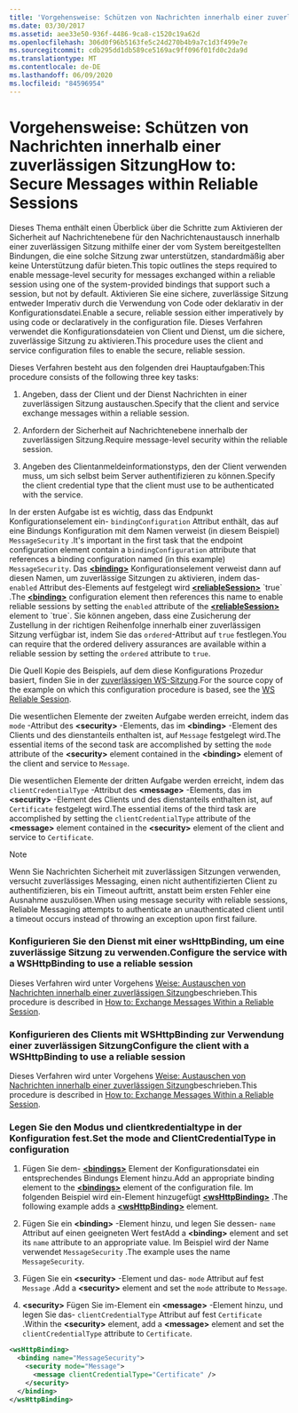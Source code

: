 ```yaml
---
title: 'Vorgehensweise: Schützen von Nachrichten innerhalb einer zuverlässigen Sitzung'
ms.date: 03/30/2017
ms.assetid: aee33e50-936f-4486-9ca8-c1520c19a62d
ms.openlocfilehash: 306d0f96b5163fe5c24d270b4b9a7c1d3f499e7e
ms.sourcegitcommit: cdb295dd1db589ce5169ac9ff096f01fd0c2da9d
ms.translationtype: MT
ms.contentlocale: de-DE
ms.lasthandoff: 06/09/2020
ms.locfileid: "84596954"
---
```

# <a name="how-to-secure-messages-within-reliable-sessions"></a><span data-ttu-id="bb9a0-102">Vorgehensweise: Schützen von Nachrichten innerhalb einer zuverlässigen Sitzung</span><span class="sxs-lookup"><span data-stu-id="bb9a0-102">How to: Secure Messages within Reliable Sessions</span></span>

<span data-ttu-id="bb9a0-103">Dieses Thema enthält einen Überblick über die Schritte zum Aktivieren der Sicherheit auf Nachrichtenebene für den Nachrichtenaustausch innerhalb einer zuverlässigen Sitzung mithilfe einer der vom System bereitgestellten Bindungen, die eine solche Sitzung zwar unterstützen, standardmäßig aber keine Unterstützung dafür bieten.</span><span class="sxs-lookup"><span data-stu-id="bb9a0-103">This topic outlines the steps required to enable message-level security for messages exchanged within a reliable session using one of the system-provided bindings that support such a session, but not by default.</span></span> <span data-ttu-id="bb9a0-104">Aktivieren Sie eine sichere, zuverlässige Sitzung entweder Imperativ durch die Verwendung von Code oder deklarativ in der Konfigurationsdatei.</span><span class="sxs-lookup"><span data-stu-id="bb9a0-104">Enable a secure, reliable session either imperatively by using code or declaratively in the configuration file.</span></span> <span data-ttu-id="bb9a0-105">Dieses Verfahren verwendet die Konfigurationsdateien von Client und Dienst, um die sichere, zuverlässige Sitzung zu aktivieren.</span><span class="sxs-lookup"><span data-stu-id="bb9a0-105">This procedure uses the client and service configuration files to enable the secure, reliable session.</span></span>

<span data-ttu-id="bb9a0-106">Dieses Verfahren besteht aus den folgenden drei Hauptaufgaben:</span><span class="sxs-lookup"><span data-stu-id="bb9a0-106">This procedure consists of the following three key tasks:</span></span>

1. <span data-ttu-id="bb9a0-107">Angeben, dass der Client und der Dienst Nachrichten in einer zuverlässigen Sitzung austauschen.</span><span class="sxs-lookup"><span data-stu-id="bb9a0-107">Specify that the client and service exchange messages within a reliable session.</span></span>

1. <span data-ttu-id="bb9a0-108">Anfordern der Sicherheit auf Nachrichtenebene innerhalb der zuverlässigen Sitzung.</span><span class="sxs-lookup"><span data-stu-id="bb9a0-108">Require message-level security within the reliable session.</span></span>

1. <span data-ttu-id="bb9a0-109">Angeben des Clientanmeldeinformationstyps, den der Client verwenden muss, um sich selbst beim Server authentifizieren zu können.</span><span class="sxs-lookup"><span data-stu-id="bb9a0-109">Specify the client credential type that the client must use to be authenticated with the service.</span></span>

<span data-ttu-id="bb9a0-110">In der ersten Aufgabe ist es wichtig, dass das Endpunkt Konfigurationselement ein- `bindingConfiguration` Attribut enthält, das auf eine Bindungs Konfiguration mit dem Namen verweist (in diesem Beispiel) `MessageSecurity` .</span><span class="sxs-lookup"><span data-stu-id="bb9a0-110">It's important in the first task that the endpoint configuration element contain a `bindingConfiguration` attribute that references a binding configuration named (in this example) `MessageSecurity`.</span></span> <span data-ttu-id="bb9a0-111">Das [**\<binding>**](../../configure-apps/file-schema/wcf/bindings.md) Konfigurationselement verweist dann auf diesen Namen, um zuverlässige Sitzungen zu aktivieren, indem das- `enabled` Attribut des-Elements auf festgelegt wird [**\<reliableSession>**](https://docs.microsoft.com/previous-versions/ms731375(v=vs.90)) `true` .</span><span class="sxs-lookup"><span data-stu-id="bb9a0-111">The [**\<binding>**](../../configure-apps/file-schema/wcf/bindings.md) configuration element then references this name to enable reliable sessions by setting the `enabled` attribute of the [**\<reliableSession>**](https://docs.microsoft.com/previous-versions/ms731375(v=vs.90)) element to `true`.</span></span> <span data-ttu-id="bb9a0-112">Sie können angeben, dass eine Zusicherung der Zustellung in der richtigen Reihenfolge innerhalb einer zuverlässigen Sitzung verfügbar ist, indem Sie das `ordered`-Attribut auf `true` festlegen.</span><span class="sxs-lookup"><span data-stu-id="bb9a0-112">You can require that the ordered delivery assurances are available within a reliable session by setting the `ordered` attribute to `true`.</span></span>

<span data-ttu-id="bb9a0-113">Die Quell Kopie des Beispiels, auf dem diese Konfigurations Prozedur basiert, finden Sie in der [zuverlässigen WS-Sitzung](../samples/ws-reliable-session.md).</span><span class="sxs-lookup"><span data-stu-id="bb9a0-113">For the source copy of the example on which this configuration procedure is based, see the [WS Reliable Session](../samples/ws-reliable-session.md).</span></span>

<span data-ttu-id="bb9a0-114">Die wesentlichen Elemente der zweiten Aufgabe werden erreicht, indem das `mode` -Attribut des **\<security>** -Elements, das im **\<binding>** -Element des Clients und des dienstanteils enthalten ist, auf `Message` festgelegt wird.</span><span class="sxs-lookup"><span data-stu-id="bb9a0-114">The essential items of the second task are accomplished by setting the `mode` attribute of the **\<security>** element contained in the **\<binding>** element of the client and service to `Message`.</span></span>

<span data-ttu-id="bb9a0-115">Die wesentlichen Elemente der dritten Aufgabe werden erreicht, indem das `clientCredentialType` -Attribut des **\<message>** -Elements, das im **\<security>** -Element des Clients und des dienstanteils enthalten ist, auf `Certificate` festgelegt wird.</span><span class="sxs-lookup"><span data-stu-id="bb9a0-115">The essential items of the third task are accomplished by setting the `clientCredentialType` attribute of the **\<message>** element contained in the **\<security>** element of the client and service to `Certificate`.</span></span>

> [!NOTE]
> <span data-ttu-id="bb9a0-116">Wenn Sie Nachrichten Sicherheit mit zuverlässigen Sitzungen verwenden, versucht zuverlässiges Messaging, einen nicht authentifizierten Client zu authentifizieren, bis ein Timeout auftritt, anstatt beim ersten Fehler eine Ausnahme auszulösen.</span><span class="sxs-lookup"><span data-stu-id="bb9a0-116">When using message security with reliable sessions, Reliable Messaging attempts to authenticate an unauthenticated client until a timeout occurs instead of throwing an exception upon first failure.</span></span>

### <a name="configure-the-service-with-a-wshttpbinding-to-use-a-reliable-session"></a><span data-ttu-id="bb9a0-117">Konfigurieren Sie den Dienst mit einer wsHttpBinding, um eine zuverlässige Sitzung zu verwenden.</span><span class="sxs-lookup"><span data-stu-id="bb9a0-117">Configure the service with a WSHttpBinding to use a reliable session</span></span>

<span data-ttu-id="bb9a0-118">Dieses Verfahren wird unter Vorgehens [Weise: Austauschen von Nachrichten innerhalb einer zuverlässigen Sitzung](how-to-exchange-messages-within-a-reliable-session.md)beschrieben.</span><span class="sxs-lookup"><span data-stu-id="bb9a0-118">This procedure is described in [How to: Exchange Messages Within a Reliable Session](how-to-exchange-messages-within-a-reliable-session.md).</span></span>

### <a name="configure-the-client-with-a-wshttpbinding-to-use-a-reliable-session"></a><span data-ttu-id="bb9a0-119">Konfigurieren des Clients mit WSHttpBinding zur Verwendung einer zuverlässigen Sitzung</span><span class="sxs-lookup"><span data-stu-id="bb9a0-119">Configure the client with a WSHttpBinding to use a reliable session</span></span>

<span data-ttu-id="bb9a0-120">Dieses Verfahren wird unter Vorgehens [Weise: Austauschen von Nachrichten innerhalb einer zuverlässigen Sitzung](how-to-exchange-messages-within-a-reliable-session.md)beschrieben.</span><span class="sxs-lookup"><span data-stu-id="bb9a0-120">This procedure is described in [How to: Exchange Messages Within a Reliable Session](how-to-exchange-messages-within-a-reliable-session.md).</span></span>

### <a name="set-the-mode-and-clientcredentialtype-in-configuration"></a><span data-ttu-id="bb9a0-121">Legen Sie den Modus und clientkredentialtype in der Konfiguration fest.</span><span class="sxs-lookup"><span data-stu-id="bb9a0-121">Set the mode and ClientCredentialType in configuration</span></span>

1. <span data-ttu-id="bb9a0-122">Fügen Sie dem- [**\<bindings>**](../../configure-apps/file-schema/wcf/bindings.md) Element der Konfigurationsdatei ein entsprechendes Bindungs Element hinzu.</span><span class="sxs-lookup"><span data-stu-id="bb9a0-122">Add an appropriate binding element to the [**\<bindings>**](../../configure-apps/file-schema/wcf/bindings.md) element of the configuration file.</span></span> <span data-ttu-id="bb9a0-123">Im folgenden Beispiel wird ein-Element hinzugefügt [**\<wsHttpBinding>**](../../configure-apps/file-schema/wcf/wshttpbinding.md) .</span><span class="sxs-lookup"><span data-stu-id="bb9a0-123">The following example adds a [**\<wsHttpBinding>**](../../configure-apps/file-schema/wcf/wshttpbinding.md) element.</span></span>

1. <span data-ttu-id="bb9a0-124">Fügen Sie ein **\<binding>** -Element hinzu, und legen Sie dessen- `name` Attribut auf einen geeigneten Wert fest</span><span class="sxs-lookup"><span data-stu-id="bb9a0-124">Add a **\<binding>** element and set its `name` attribute to an appropriate value.</span></span> <span data-ttu-id="bb9a0-125">Im Beispiel wird der Name verwendet `MessageSecurity` .</span><span class="sxs-lookup"><span data-stu-id="bb9a0-125">The example uses the name `MessageSecurity`.</span></span>

1. <span data-ttu-id="bb9a0-126">Fügen Sie ein **\<security>** -Element und das- `mode` Attribut auf fest `Message` .</span><span class="sxs-lookup"><span data-stu-id="bb9a0-126">Add a **\<security>** element and set the `mode` attribute to `Message`.</span></span>

1. <span data-ttu-id="bb9a0-127">**\<security>** Fügen Sie im-Element ein **\<message>** -Element hinzu, und legen Sie das- `clientCredentialType` Attribut auf fest `Certificate` .</span><span class="sxs-lookup"><span data-stu-id="bb9a0-127">Within the **\<security>** element, add a **\<message>** element and set the `clientCredentialType` attribute to `Certificate`.</span></span>

```xml
<wsHttpBinding>
  <binding name="MessageSecurity">
    <security mode="Message">
      <message clientCredentialType="Certificate" />
    </security>
  </binding>
</wsHttpBinding>
```

